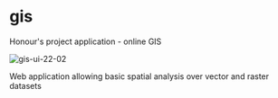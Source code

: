 # gis
Honour's project application - online GIS

![gis-ui-22-02](https://user-images.githubusercontent.com/45878916/155231615-79605203-6b43-469b-ab4c-e57e0fbcb422.png)

Web application allowing basic spatial analysis over vector and raster datasets
